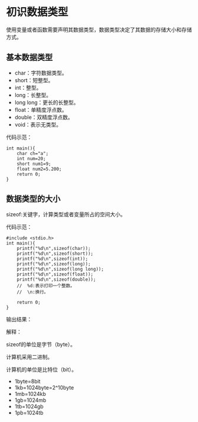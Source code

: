 # 初识数据类型
使用变量或者函数需要声明其数据类型，数据类型决定了其数据的存储大小和存储方式。
## 基本数据类型
* char：字符数据类型。
* short：短整型。
* int：整型。
* long：长整型。
* long long：更长的长整型。
* float：单精度浮点数。
* double：双精度浮点数。
* void：表示无类型。

代码示范：

    int main(){
        char ch="a";
        int num=20;
        short num1=9;
        float num2=5.200;
        return 0;
    }    

## 数据类型的大小
sizeof:关键字，计算类型或者变量所占的空间大小。

代码示范：

    #include <stdio.h>
    int main(){
        printf("%d\n",sizeof(char));
        printf("%d\n",sizeof(short));
        printf("%d\n",sizeof(int));
        printf("%d\n",sizeof(long));
        printf("%d\n",sizeof(long long));
        printf("%d\n",sizeof(float));
        printf("%d\n",sizeof(double));
        //  %d:表示打印一个整数。
        //  \n:换行。
        
        return 0;
    }

输出结果：


解释：

sizeof的单位是字节（byte）。

计算机采用二进制。

计算机的单位是比特位（bit）。

* 1byte=8bit
* 1kb=1024byte=2^10byte
* 1mb=1024kb
* 1gb=1024mb
* 1tb=1024gb
* 1pb=1024tb
